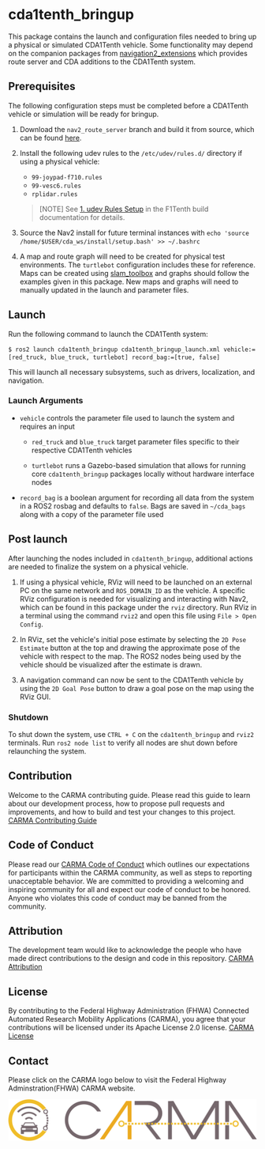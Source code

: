 # cda1tenth_bringup

This package contains the launch and configuration files needed to bring up a physical or simulated CDA1Tenth vehicle. Some functionality may depend on the companion packages from [navigation2_extensions](https://github.com/usdot-fhwa-stol/navigation2_extensions) which provides route server and CDA additions to the CDA1Tenth system.

## Prerequisites

The following configuration steps must be completed before a CDA1Tenth vehicle or simulation will be ready for bringup.

1. Download the `nav2_route_server` branch and build it from source, which can be found [here](https://github.com/usdot-fhwa-stol/navigation2/tree/nav2_route_server).

2. Install the following udev rules to the `/etc/udev/rules.d/` directory if using a physical vehicle:
    * `99-joypad-f710.rules`
    * `99-vesc6.rules`
    * `rplidar.rules`

    > [NOTE]
    > See [1. udev Rules Setup](https://f1tenth.readthedocs.io/en/foxy_test/getting_started/firmware/drive_workspace.html#udev-rules-setup) in the F1Tenth build documentation for details.

3. Source the Nav2 install for future terminal instances with `echo 'source /home/$USER/cda_ws/install/setup.bash' >> ~/.bashrc`

4. A map and route graph will need to be created for physical test environments. The `turtlebot` configuration includes these for reference. Maps can be created using [slam_toolbox](https://github.com/SteveMacenski/slam_toolbox) and graphs should follow the examples given in this package. New maps and graphs will need to manually updated in the launch and parameter files.


## Launch

Run the following command to launch the CDA1Tenth system:

```
$ ros2 launch cda1tenth_bringup cda1tenth_bringup_launch.xml vehicle:=[red_truck, blue_truck, turtlebot] record_bag:=[true, false]
```

This will launch all necessary subsystems, such as drivers, localization, and navigation.

### Launch Arguments
- `vehicle` controls the parameter file used to launch the system and requires an input

  - `red_truck` and `blue_truck` target parameter files specific to their respective CDA1Tenth vehicles

  - `turtlebot` runs a Gazebo-based simulation that allows for running core `cda1tenth_bringup` packages locally without hardware interface nodes

- `record_bag` is a boolean argument for recording all data from the system in a ROS2 rosbag and defaults to `false`. Bags are saved in `~/cda_bags` along with a copy of the parameter file used


## Post launch

After launching the nodes included in `cda1tenth_bringup`, additional actions are needed to finalize the system on a physical vehicle.

1. If using a physical vehicle, RViz will need to be launched on an external PC on the same network and `ROS_DOMAIN_ID` as the vehicle. A specific RViz configuration is needed for visualizing and interacting with Nav2, which can be found in this package under the `rviz` directory. Run RViz in a terminal using the command `rviz2` and open this file using `File > Open Config`.

2. In RViz, set the vehicle's initial pose estimate by selecting the `2D Pose Estimate` button at the top and drawing the approximate pose of the vehicle with respect to the map. The ROS2 nodes being used by the vehicle should be visualized after the estimate is drawn.

3. A navigation command can now be sent to the CDA1Tenth vehicle by using the `2D Goal Pose` button to draw a goal pose on the map using the RViz GUI.

### Shutdown 
To shut down the system, use `CTRL + C` on the `cda1tenth_bringup` and `rviz2` terminals. Run `ros2 node list` to verify all nodes are shut down before relaunching the system.

## Contribution
Welcome to the CARMA contributing guide. Please read this guide to learn about our development process, how to propose pull requests and improvements, and how to build and test your changes to this project. [CARMA Contributing Guide](https://github.com/usdot-fhwa-stol/carma-platform/blob/develop/Contributing.md) 

## Code of Conduct 
Please read our [CARMA Code of Conduct](https://github.com/usdot-fhwa-stol/carma-platform/blob/develop/Code_of_Conduct.md) which outlines our expectations for participants within the CARMA community, as well as steps to reporting unacceptable behavior. We are committed to providing a welcoming and inspiring community for all and expect our code of conduct to be honored. Anyone who violates this code of conduct may be banned from the community.

## Attribution
The development team would like to acknowledge the people who have made direct contributions to the design and code in this repository. [CARMA Attribution](https://github.com/usdot-fhwa-stol/carma-platform/blob/develop/ATTRIBUTION.txt) 

## License
By contributing to the Federal Highway Administration (FHWA) Connected Automated Research Mobility Applications (CARMA), you agree that your contributions will be licensed under its Apache License 2.0 license. [CARMA License](https://github.com/usdot-fhwa-stol/carma-platform/blob/develop/docs/License.md) 

## Contact
Please click on the CARMA logo below to visit the Federal Highway Adminstration(FHWA) CARMA website.

[![CARMA Image](https://raw.githubusercontent.com/usdot-fhwa-stol/carma-platform/develop/docs/image/CARMA_icon.png)](https://highways.dot.gov/research/research-programs/operations/CARMA)
